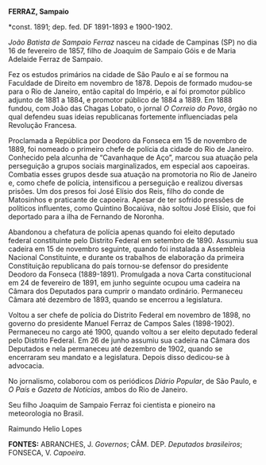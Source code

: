 **FERRAZ, Sampaio**

\*const. 1891; dep. fed. DF 1891-1893 e 1900-1902.

*João Batista de Sampaio Ferraz* nasceu na cidade de Campinas (SP) no
dia 16 de fevereiro de 1857, filho de Joaquim de Sampaio Góis e de Maria
Adelaide Ferraz de Sampaio.

Fez os estudos primários na cidade de São Paulo e aí se formou na
Faculdade de Direito em novembro de 1878. Depois de formado mudou-se
para o Rio de Janeiro, então capital do Império, e aí foi promotor
público adjunto de 1881 a 1884, e promotor público de 1884 a 1889. Em
1888 fundou, com João das Chagas Lobato, o jornal *O Correio do Povo*,
órgão no qual defendeu suas ideias republicanas fortemente influenciadas
pela Revolução Francesa.

Proclamada a República por Deodoro da Fonseca em 15 de novembro de 1889,
foi nomeado o primeiro chefe de polícia da cidade do Rio de Janeiro.
Conhecido pela alcunha de “Cavanhaque de Aço”, marcou sua atuação pela
perseguição a grupos sociais marginalizados, em especial aos capoeiras.
Combatia esses grupos desde sua atuação na promotoria no Rio de Janeiro
e, como chefe de polícia, intensificou a perseguição e realizou diversas
prisões. Um dos presos foi José Elísio dos Reis, filho do conde de
Matosinhos e praticante de capoeira. Apesar de ter sofrido pressões de
políticos influentes, como Quintino Bocaiúva, não soltou José Elísio,
que foi deportado para a ilha de Fernando de Noronha.

Abandonou a chefatura de polícia apenas quando foi eleito deputado
federal constituinte pelo Distrito Federal em setembro de 1890. Assumiu
sua cadeira em 15 de novembro seguinte, quando foi instalada a
Assembleia Nacional Constituinte, e durante os trabalhos de elaboração
da primeira Constituição republicana do país tornou-se defensor do
presidente Deodoro da Fonseca (1889-1891). Promulgada a nova Carta
constitucional em 24 de fevereiro de 1891, em junho seguinte ocupou uma
cadeira na Câmara dos Deputados para cumprir o mandato ordinário.
Permaneceu Câmara até dezembro de 1893, quando se encerrou a
legislatura.

Voltou a ser chefe de polícia do Distrito Federal em novembro de 1898,
no governo do presidente Manuel Ferraz de Campos Sales (1898-1902).
Permaneceu no cargo até 1900, quando voltou a ser eleito deputado
federal pelo Distrito Federal. Em 26 de junho assumiu sua cadeira na
Câmara dos Deputados e nela permaneceu até dezembro de 1902, quando se
encerraram seu mandato e a legislatura. Depois disso dedicou-se à
advocacia.

No jornalismo, colaborou com os periódicos *Diário Popular*, de São
Paulo, e *O País* e *Gazeta de Notícias*, ambos do Rio de Janeiro.

Seu filho Joaquim de Sampaio Ferraz foi cientista e pioneiro na
meteorologia no Brasil.

Raimundo Helio Lopes

**FONTES:** ABRANCHES, J. *Governos*; CÂM. DEP. *Deputados brasileiros*;
FONSECA, V. *Capoeira*.
